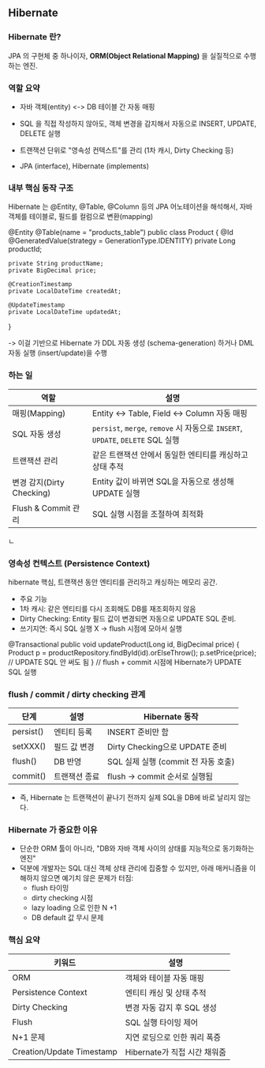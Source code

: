 ## Hibernate

### Hibernate 란?

JPA 의 구현체 중 하나이자, **ORM(Object Relational Mapping)** 을 실질적으로 수행하는 엔진.

### 역할 요약

- 자바 객체(entity) <-> DB 테이블 간 자동 매핑
- SQL 을 직접 작성하지 않아도, 객체 변경을 감지해서 자동으로 INSERT, UPDATE, DELETE 실행
- 트랜잭션 단위로 "영속성 컨텍스트"를 관리 (1차 캐시, Dirty Checking 등)

- JPA (interface), Hibernate (implements)
### 내부 핵심 동작 구조

Hibernate 는 @Entity, @Table, @Column 등의 JPA 어노테이션을 해석해서,
자바 객체를 테이블로, 필드를 컬럼으로 변환(mapping)

@Entity
@Table(name = "products_table")
public class Product {
    @Id @GeneratedValue(strategy = GenerationType.IDENTITY)
    private Long productId;

    private String productName;
    private BigDecimal price;

    @CreationTimestamp
    private LocalDateTime createdAt;

    @UpdateTimestamp
    private LocalDateTime updatedAt;
}

-> 이걸 기반으로 Hibernate 가 DDL 자동 생성 (schema-generation) 하거나 DML 자동 실행 (insert/update)을 수행

### 하는 일

| 역할                    | 설명                                                                      |
| --------------------- | ----------------------------------------------------------------------- |
| 매핑(Mapping)           | Entity ↔ Table, Field ↔ Column 자동 매핑                                    |
| SQL 자동 생성             | `persist`, `merge`, `remove` 시 자동으로 `INSERT`, `UPDATE`, `DELETE` SQL 실행 |
| 트랜잭션 관리               | 같은 트랜잭션 안에서 동일한 엔티티를 캐싱하고 상태 추적                                         |
| 변경 감지(Dirty Checking) | Entity 값이 바뀌면 SQL을 자동으로 생성해 UPDATE 실행                                   |
| Flush & Commit 관리     | SQL 실행 시점을 조절하여 최적화                                                     |
ㄴ

### 영속성 컨텍스트 (Persistence Context)

hibernate 핵심, 트랜잭션 동안 엔티티를 관리하고 캐싱하는 메모리 공간.

- 주요 기능
- 1차 캐시: 같은 엔티티를 다시 조회해도 DB를 재조회하지 않음
- Dirty Checking: Entity 필드 값이 변경되면 자동으로 UPDATE SQL 준비.
- 쓰기지연: 즉시 SQL 실행 X -> flush 시점에 모아서 실행

@Transactional
public void updateProduct(Long id, BigDecimal price) {
    Product p = productRepository.findById(id).orElseThrow();
    p.setPrice(price); // UPDATE SQL 안 써도 됨
} // flush + commit 시점에 Hibernate가 UPDATE SQL 실행

### flush / commit / dirty checking 관계

| 단계        | 설명      | Hibernate 동작               |
| --------- | ------- | -------------------------- |
| persist() | 엔티티 등록  | INSERT 준비만 함               |
| setXXX()  | 필드 값 변경 | Dirty Checking으로 UPDATE 준비 |
| flush()   | DB 반영   | SQL 실제 실행 (commit 전 자동 호출) |
| commit()  | 트랜잭션 종료 | flush → commit 순서로 실행됨     |

- 즉, Hibernate 는 트랜잭션이 끝나기 전까지 실제 SQL을 DB에 바로 날리지 않는다.

### Hibernate 가 중요한 이유

- 단순한 ORM 툴이 아니라, "DB와 자바 객체 사이의 상태를 지능적으로 동기화하는 엔진"
- 덕분에 개발자는 SQL 대신 객체 상태 관리에 집중할 수 있지만, 아래 매커니즘을 이해하지 않으면 예기치 않은 문제가 터짐:
  - flush 타이밍
  - dirty checking 시점
  - lazy loading 으로 인한 N +1
  - DB default 값 무시 문제

### 핵심 요약

| 키워드                       | 설명                   |
| ------------------------- | -------------------- |
| ORM                       | 객체와 테이블 자동 매핑        |
| Persistence Context       | 엔티티 캐싱 및 상태 추적       |
| Dirty Checking            | 변경 자동 감지 후 SQL 생성    |
| Flush                     | SQL 실행 타이밍 제어        |
| N+1 문제                    | 지연 로딩으로 인한 쿼리 폭증     |
| Creation/Update Timestamp | Hibernate가 직접 시간 채워줌 |






